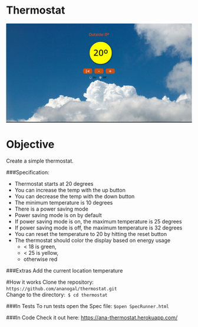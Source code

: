 Thermostat
==========

![Thermostat scrrenshot](./public/images/thermostat.png)

Objective
=========
Create a simple thermostat.

###Specification:

- Thermostat starts at 20 degrees
- You can increase the temp with the up button
- You can decrease the temp with the down button
- The minimum temperature is 10 degrees
- There is a power saving mode
- Power saving mode is on by default
- If power saving mode is on, the maximum temperature is 25 degrees
- If power saving mode is off, the maximum temperature is 32 degrees
- You can reset the temperature to 20 by hitting  the reset button
- The thermostat should color the display based on energy usage
  - < 18 is green,
  - < 25 is yellow,
  - otherwise red

###Extras
Add the current location temperature

#How it works
Clone the repository: `` https://github.com/ananogal/thermostat.git``<br/>
Change to the directory:`` $ cd thermostat``

###In Tests
To run tests open the Spec file: ``$open SpecRunner.html``

###In Code
Check it out here: https://ana-thermostat.herokuapp.com/

